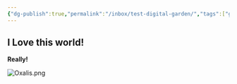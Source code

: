 ```yaml
---
{"dg-publish":true,"permalink":"/inbox/test-digital-garden/","tags":["gardenEntry"]}
---
```


## I Love this world!

**Really!**

![Oxalis.png](/img/user/Inbox/Oxalis.png)